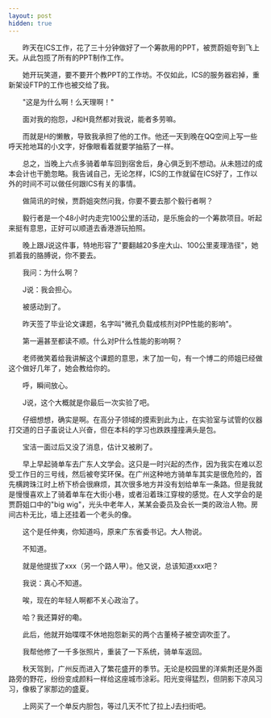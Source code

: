 ```yaml
---
layout: post
hidden: true
---
```

　　昨天在ICS工作，花了三十分钟做好了一个筹款用的PPT，被贾蔚姐夸到飞上天。从此包揽了所有的PPT制作工作。

　　她开玩笑道，要不要开个教PPT的工作坊。不仅如此，ICS的服务器宕掉，重新架设FTP的工作也被交给了我。

　　"这是为什么啊！么天理啊！"

　　面对我的抱怨，J和H竟然都对我说，能者多劳嘛。

　　而就是H的懒散，导致我承担了他的工作。他还一天到晚在QQ空间上写一些呼天抢地耳的小文字，好像眼看着就要学抽筋了一样。

　　总之，当晚上六点多骑着单车回到宿舍后，身心俱乏到不想动。从未翘过的成本会计也干脆忽略。我告诫自己，无论怎样，ICS的工作就留在ICS好了，工作以外的时间不可以做任何跟ICS有关的事情。

　　做简讯的时候，贾蔚姐突然问我，你要不要去那个毅行者啊？

　　毅行者是一个48小时内走完100公里的活动，是乐施会的一个筹款项目。听起来挺有意思，正好可以顺道去香港游玩拍照。

　　晚上跟J说这件事，特地形容了"要翻越20多座大山、100公里麦理浩径"，她抓着我的胳膊说，你不要去。

　　我问：为什么啊？

　　J说：我会担心。

　　被感动到了。

　　昨天签了毕业论文课题，名字叫"微孔负载成核剂对PP性能的影响"。

　　第一遍甚至都读不顺。什么对P什么性能的影响啊？

　　老师微笑着给我讲解这个课题的意思，末了加一句，有一个博二的师姐已经做这个做好几年了，她会教给你的。

　　呼，瞬间放心。

　　J说，这个大概就是你最后一次实验了吧。

　　仔细想想，确实是啊。在高分子领域的摸索到此为止，在实验室与试管的仪器打交道的日子虽说让人兴奋，但在本科的学习也跌跌撞撞满头是包。

　　宝洁一面过后又没了消息，估计又被刷了。

　　早上早起骑单车去广东人文学会。这只是一时兴起的杰作，因为我实在难以忍受工作日的三号线，然后被夸奖环保。在广州这种地方骑单车其实是很危险的，首先横跨珠江时上桥下桥会很麻烦，其次很多地方并没有划给单车一条路。但是我就是慢慢喜欢上了骑着单车在大街小巷，或者沿着珠江穿梭的感觉。在人文学会的是贾蔚姐口中的"big wig"，光头中老年人，某某会委员及会长一类的政治人物。房间古朴无比，墙上还挂着一个老头的像。

　　这个是任仲夷，你知道吗，原来广东省委书记。大人物说。

　　不知道。

　　就是他提拔了xxx（另一个路人甲）。他又说，总该知道xxx吧？

　　我说：真心不知道。

　　唉，现在的年轻人啊都不关心政治了。

　　哈？我还算好的嘞。

　　此后，他就开始喋喋不休地抱怨新买的两个古董椅子被空调吹歪了。

　　我帮他修了一千多张照片，重装了一下系统，骑单车返回。

　　秋天驾到，广州反而进入了繁花盛开的季节。无论是校园里的洋紫荆还是外面路旁的野花，纷纷变成颜料一样给这座城市涂彩。阳光变得猛烈，但阴影下凉风习习，像极了家那边的盛夏。

　　上网买了一个单反内胆包，等过几天不忙了拉上J去扫街吧。
